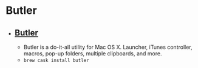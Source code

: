 # Butler
- [Butler](https://manytricks.com/butler/)
  - 
  - Butler is a do-it-all utility for Mac OS X. Launcher, iTunes controller, macros, pop-up folders, multiple clipboards, and more.
  - `brew cask install butler`
